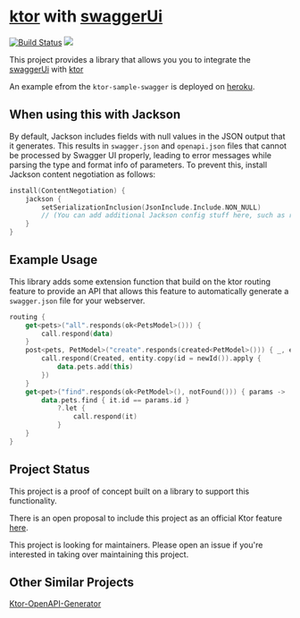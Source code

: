 # [ktor](https://github.com/Kotlin/ktor) with [swaggerUi](https://swagger.io/)

[![Build Status](https://travis-ci.com/nielsfalk/ktor-swagger.svg?branch=master)](https://travis-ci.com/nielsfalk/ktor-swagger)
[![](https://jitpack.io/v/nielsfalk/ktor-swagger.svg)](https://jitpack.io/#nielsfalk/ktor-swagger)


This project provides a library that allows you you to integrate the
 [swaggerUi](https://swagger.io/) with [ktor](https://github.com/Kotlin/ktor)

An example efrom the `ktor-sample-swagger` is deployed on [heroku](https://ktor-swagger.herokuapp.com/).

## When using this with Jackson

By default, Jackson includes fields with null values in the JSON output that it generates. This results in `swagger.json` and `openapi.json` files that cannot be processed by Swagger UI properly, leading to error messages while parsing the type and format info of parameters. To prevent this, install Jackson content negotiation as follows:

```kotlin
install(ContentNegotiation) {
    jackson {
        setSerializationInclusion(JsonInclude.Include.NON_NULL)
        // (You can add additional Jackson config stuff here, such as registerModules(JavaTimeModule()), etc.)
    }
}
```

## Example Usage

This library adds some extension function that build on the ktor routing feature to provide an API
that allows this feature to automatically generate a `swagger.json` file for your webserver.

```kotlin
routing {
    get<pets>("all".responds(ok<PetsModel>())) {
        call.respond(data)
    }
    post<pets, PetModel>("create".responds(created<PetModel>())) { _, entity ->
        call.respond(Created, entity.copy(id = newId()).apply {
            data.pets.add(this)
        })
    }
    get<pet>("find".responds(ok<PetModel>(), notFound())) { params ->
        data.pets.find { it.id == params.id }
            ?.let {
                call.respond(it)
            }
    }
}
```

## Project Status

This project is a proof of concept built on a library to support this functionality.

There is an open proposal to include this project as an official Ktor feature
[here](https://github.com/ktorio/ktor/issues/453).

This project is looking for maintainers. Please open an issue if you're interested in taking over maintaining this project.

## Other Similar Projects

[Ktor-OpenAPI-Generator](https://github.com/papsign/Ktor-OpenAPI-Generator)
